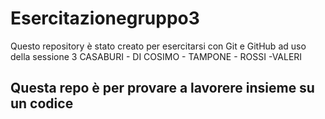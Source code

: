 # Esercitazionegruppo3
Questo repository è stato creato per esercitarsi con Git e GitHub ad uso della sessione 3
CASABURI - DI COSIMO - TAMPONE - ROSSI -VALERI
## Questa repo è per provare a lavorere insieme su un codice
